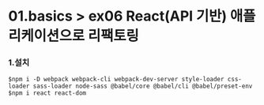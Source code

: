 # 01.basics > ex06 React(API 기반) 애플리케이션으로 리팩토링

### 1.설치 

 ```
 $npm i -D webpack webpack-cli webpack-dev-server style-loader css-loader sass-loader node-sass @babel/core @babel/cli @babel/preset-env
 $npm i react react-dom
```



